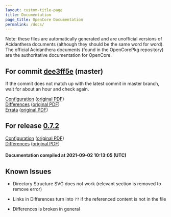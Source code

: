 ```yaml
---
layout: custom-title-page
title: Documentation
page_title: OpenCore Documentation
permalink: /docs/
---
```

Note: these files are automatically generated and are unofficial versions of Acidanthera documents (although they should be the same word for word). The official Acidanthera documents (found in the OpenCorePkg repository) are the authoritative documentation for OpenCore.

## For commit [dee3ff5e](https://github.com/acidanthera/OpenCorePkg/tree/dee3ff5ef5bfc9c8a0df3521c2ceb7c10f2b8356) (master)

If the commit does not match up with the latest commit in master branch, wait for about an hour and check again.

[Configuration](latest/Configuration.html) ([original PDF](https://github.com/acidanthera/OpenCorePkg/blob/dee3ff5ef5bfc9c8a0df3521c2ceb7c10f2b8356/Docs/Configuration.pdf))
<br>
[Differences](latest/Differences.html) ([original PDF](https://github.com/acidanthera/OpenCorePkg/blob/dee3ff5ef5bfc9c8a0df3521c2ceb7c10f2b8356/Docs/Differences/Differences.pdf))
<br>
[Errata](latest/Errata.html) ([original PDF](https://github.com/acidanthera/OpenCorePkg/blob/dee3ff5ef5bfc9c8a0df3521c2ceb7c10f2b8356/Docs/Errata/Errata.pdf))

## For release [0.7.2](https://github.com/acidanthera/OpenCorePkg/tree/0.7.2)

[Configuration](release/Configuration.html) ([original PDF](https://github.com/acidanthera/OpenCorePkg/blob/0.7.2/Docs/Configuration.pdf))
<br>
[Differences](release/Differences.html) ([original PDF](https://github.com/acidanthera/OpenCorePkg/blob/0.7.2/Docs/Differences/Differences.pdf))

#### Documentation compiled at 2021-09-02 10:13:05 (UTC)

## Known Issues

* Directory Structure SVG does not work (relevant section is removed to remove error)

* Links in Differences turn into `??` if the referenced content is not in the file

* Differences is broken in general
